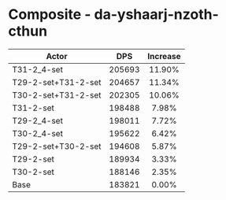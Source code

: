 # Composite - da-yshaarj-nzoth-cthun
| Actor | DPS | Increase |
|---|:---:|:---:|
|T31-2_4-set|205693|11.90%|
|T29-2-set+T31-2-set|204657|11.34%|
|T30-2-set+T31-2-set|202305|10.06%|
|T31-2-set|198488|7.98%|
|T29-2_4-set|198011|7.72%|
|T30-2_4-set|195622|6.42%|
|T29-2-set+T30-2-set|194608|5.87%|
|T29-2-set|189934|3.33%|
|T30-2-set|188146|2.35%|
|Base|183821|0.00%|
